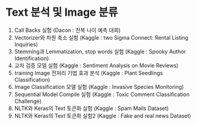 # Text 분석 및 Image 분류

1. Call Backs 실험 (Dacon : 전복 나이 예측 대회)
2. Vectorizer와 차원 축소 실험 (Kaggle : two Sigma Connect: Rental Listing Inquiries)
3. Stemming과 Lemmatization, stop words 실험 (Kaggle : Spooky Author Identification)
4. 교차 검증 모델 실험 (Kaggle : Sentiment Analysis on Movie Reviews)
5. training Image 전처리 기법 효과 분석 (Kaggle : Plant Seedlings Classification)
6. Image Classification 모델 실험 (Kaggle : Invasive Species Monitoring)
7. Sequential Model Compile 실험 (Kaggle : Toxic Comment Classification Challenge)
8. NLTK와 Keras의 Text 토큰화 실험 (Kaggle : Spam Mails Dataset)
9. NLTK와 Keras의 Text 토큰화 실험2 (Kaggle : Fake and real news Dataset)
